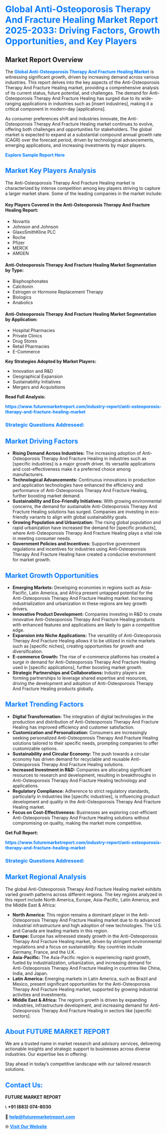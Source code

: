 <h1 style="color: #007BFF;">Global Anti-Osteoporosis Therapy And Fracture Healing Market Report 2025-2033: Driving Factors, Growth Opportunities, and Key Players</h1>

<section id="overview">
<h2>Market Report Overview</h2>
<p>The <a href="https://www.futuremarketreport.com/industry-report/anti-osteoporosis-therapy-and-fracture-healing-market" style="color: #007BFF; text-decoration: none;"><strong>Global Anti-Osteoporosis Therapy And Fracture Healing Market</strong></a> is witnessing significant growth, driven by increasing demand across various industries. This report delves into the key aspects of the Anti-Osteoporosis Therapy And Fracture Healing market, providing a comprehensive analysis of its current status, future potential, and challenges. The demand for Anti-Osteoporosis Therapy And Fracture Healing has surged due to its wide-ranging applications in industries such as [insert industries], making it a critical component in modern-day [applications].</p>
<p>As consumer preferences shift and industries innovate, the Anti-Osteoporosis Therapy And Fracture Healing market continues to evolve, offering both challenges and opportunities for stakeholders. The global market is expected to expand at a substantial compound annual growth rate (CAGR) over the forecast period, driven by technological advancements, emerging applications, and increasing investments by major players.</p>
</section>

<section id="overview">
<p><a href="https://www.futuremarketreport.com/request-sample/reportId=62418" style="color: #007BFF; text-decoration: none;"><strong>Explore Sample Report Here</strong></a></p>
</section>

<section id="key-players">
<h2 style="color: #007BFF;">Market Key Players Analysis</h2>
<p>The Anti-Osteoporosis Therapy And Fracture Healing market is characterized by intense competition among key players striving to capture a larger market share. Some of the leading companies in the market include:</p>
<h4>Key Players Covered in the Anti-Osteoporosis Therapy And Fracture Healing Report:</h4>
<ul><li>Novartis</li><li>Johnson and Johnson</li><li>GlaxoSmithKline PLC</li><li>Roche</li><li>Pfizer</li><li>MERCK</li><li>AMGEN</li></ul>
<h4>Anti-Osteoporosis Therapy And Fracture Healing Market Segmentation by Type:</h4>
<ul><li>Bisphosphonates</li><li>Calcitonin</li><li>Estrogen or Hormone Replacement Therapy</li><li>Biologics</li><li>Anabolics</li></ul>

<h4>Anti-Osteoporosis Therapy And Fracture Healing Market Segmentation by Application:</h4>
<ul><li>Hospital Pharmacies</li><li>Private Clinics</li><li>Drug Stores</li><li>Retail Pharmacies</li><li>E-Commerce</li></ul>
<p><strong>Key Strategies Adopted by Market Players:</strong></p>
<ul>
<li>Innovation and R&D</li>
<li>Geographical Expansion</li>
<li>Sustainability Initiatives</li>
<li>Mergers and Acquisitions</li>
</ul>
</section>

<section>
<p><strong>Read Full Analysis: </strong></p><a href="https://www.futuremarketreport.com/industry-report/anti-osteoporosis-therapy-and-fracture-healing-market" style="color: #007BFF; text-decoration: none;"><strong>https://www.futuremarketreport.com/industry-report/anti-osteoporosis-therapy-and-fracture-healing-market</strong></a>
<h3 style="color: #007BFF;">Strategic Questions Addressed:</h3>
</section>

<section id="driving-factors">
<h2 style="color: #007BFF;">Market Driving Factors</h2>
<ul>
<li><strong>Rising Demand Across Industries:</strong> The increasing adoption of Anti-Osteoporosis Therapy And Fracture Healing in industries such as [specific industries] is a major growth driver. Its versatile applications and cost-effectiveness make it a preferred choice among manufacturers.</li>
<li><strong>Technological Advancements:</strong> Continuous innovations in production and application technologies have enhanced the efficiency and performance of Anti-Osteoporosis Therapy And Fracture Healing, further boosting market demand.</li>
<li><strong>Sustainability and Eco-Friendly Initiatives:</strong> With growing environmental concerns, the demand for sustainable Anti-Osteoporosis Therapy And Fracture Healing solutions has surged. Companies are investing in eco-friendly variants to align with global sustainability goals.</li>
<li><strong>Growing Population and Urbanization:</strong> The rising global population and rapid urbanization have increased the demand for [specific products], where Anti-Osteoporosis Therapy And Fracture Healing plays a vital role in meeting consumer needs.</li>
<li><strong>Government Policies and Incentives:</strong> Supportive government regulations and incentives for industries using Anti-Osteoporosis Therapy And Fracture Healing have created a conducive environment for market growth.</li>
</ul>
</section>

<section id="growth-opportunities">
<h2 style="color: #007BFF;">Market Growth Opportunities</h2>
<ul>
<li><strong>Emerging Markets:</strong> Developing economies in regions such as Asia-Pacific, Latin America, and Africa present untapped potential for the Anti-Osteoporosis Therapy And Fracture Healing market. Increasing industrialization and urbanization in these regions are key growth drivers.</li>
<li><strong>Innovative Product Development:</strong> Companies investing in R&D to create innovative Anti-Osteoporosis Therapy And Fracture Healing products with enhanced features and applications are likely to gain a competitive edge.</li>
<li><strong>Expansion into Niche Applications:</strong> The versatility of Anti-Osteoporosis Therapy And Fracture Healing allows it to be utilized in niche markets such as [specific niches], creating opportunities for growth and diversification.</li>
<li><strong>E-commerce Growth:</strong> The rise of e-commerce platforms has created a surge in demand for Anti-Osteoporosis Therapy And Fracture Healing used in [specific applications], further boosting market growth.</li>
<li><strong>Strategic Partnerships and Collaborations:</strong> Industry players are forming partnerships to leverage shared expertise and resources, driving the development and adoption of Anti-Osteoporosis Therapy And Fracture Healing products globally.</li>
</ul>
</section>

<section id="trending-factors">
<h2 style="color: #007BFF;">Market Trending Factors</h2>
<ul>
<li><strong>Digital Transformation:</strong> The integration of digital technologies in the production and distribution of Anti-Osteoporosis Therapy And Fracture Healing has improved efficiency and customer satisfaction.</li>
<li><strong>Customization and Personalization:</strong> Consumers are increasingly seeking personalized Anti-Osteoporosis Therapy And Fracture Healing solutions tailored to their specific needs, prompting companies to offer customizable options.</li>
<li><strong>Sustainability and Circular Economy:</strong> The push towards a circular economy has driven demand for recyclable and reusable Anti-Osteoporosis Therapy And Fracture Healing solutions.</li>
<li><strong>Increased Investment in R&D:</strong> Companies are allocating significant resources to research and development, resulting in breakthroughs in Anti-Osteoporosis Therapy And Fracture Healing technology and applications.</li>
<li><strong>Regulatory Compliance:</strong> Adherence to strict regulatory standards, particularly in industries like [specific industries], is influencing product development and quality in the Anti-Osteoporosis Therapy And Fracture Healing market.</li>
<li><strong>Focus on Cost-Effectiveness:</strong> Businesses are exploring cost-efficient Anti-Osteoporosis Therapy And Fracture Healing solutions without compromising on quality, making the market more competitive.</li>
</ul>
</section>

<section>
<p><strong>Get Full Report: </strong></p><a href="https://www.futuremarketreport.com/industry-report/anti-osteoporosis-therapy-and-fracture-healing-market" style="color: #007BFF; text-decoration: none;"><strong>https://www.futuremarketreport.com/industry-report/anti-osteoporosis-therapy-and-fracture-healing-market</strong></a>
<h3 style="color: #007BFF;">Strategic Questions Addressed:</h3>
</section>


<section id="regional-analysis">
<h2 style="color: #007BFF;">Market Regional Analysis</h2>
<p>The global Anti-Osteoporosis Therapy And Fracture Healing market exhibits varied growth patterns across different regions. The key regions analyzed in this report include North America, Europe, Asia-Pacific, Latin America, and the Middle East & Africa:</p>
<ul>
<li><strong>North America:</strong> This region remains a dominant player in the Anti-Osteoporosis Therapy And Fracture Healing market due to its advanced industrial infrastructure and high adoption of new technologies. The U.S. and Canada are leading markets in this region.</li>
<li><strong>Europe:</strong> Europe has witnessed steady growth in the Anti-Osteoporosis Therapy And Fracture Healing market, driven by stringent environmental regulations and a focus on sustainability. Key countries include Germany, France, and the U.K.</li>
<li><strong>Asia-Pacific:</strong> The Asia-Pacific region is experiencing rapid growth, fueled by industrialization, urbanization, and increasing demand for Anti-Osteoporosis Therapy And Fracture Healing in countries like China, India, and Japan.</li>
<li><strong>Latin America:</strong> Emerging markets in Latin America, such as Brazil and Mexico, present significant opportunities for the Anti-Osteoporosis Therapy And Fracture Healing market, supported by growing industrial activities and investments.</li>
<li><strong>Middle East & Africa:</strong> The region’s growth is driven by expanding industries, infrastructure development, and increasing demand for Anti-Osteoporosis Therapy And Fracture Healing in sectors like [specific sectors].</li>
</ul>
</section>

<footer>
<h2 style="color: #007BFF;">About FUTURE MARKET REPORT</h2>
<p>We are a trusted name in market research and advisory services, delivering actionable insights and strategic support to businesses across diverse industries. Our expertise lies in offering:</p>

<p>Stay ahead in today’s competitive landscape with our tailored research solutions.</p>

<h2 style="color: #007BFF;">Contact Us:</h2>
<p><strong>FUTURE MARKET REPORT</strong></p>
<p>📞 <strong>+91 (883) 074-8030</strong></p>
<p>📧 <strong><a href="mailto:help@futuremarketreport.com" style="color: #007BFF;">help@futuremarketreport.com</a></strong></p>
<p>🌐 <strong><a href="https://www.futuremarketreport.com/" style="color: #007BFF;">Visit Our Website</a></strong></p>
</footer>